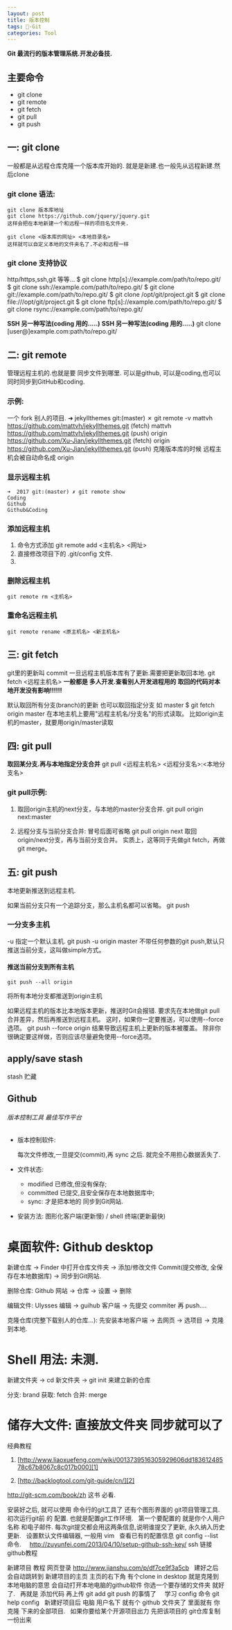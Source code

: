 ```yaml
---
layout: post
title: 版本控制
tags: -Git
categories: Tool
---
```



**Git 最流行的版本管理系统.开发必备技.**


## 主要命令
- git clone
- git remote
- git fetch
- git pull
- git push



## 一: git clone
一般都是从远程仓库克隆一个版本库开始的.
就是是新建.也一般先从远程新建.然后clone

### git clone 语法:
	git clone 版本库地址
	git clone https://github.com/jquery/jquery.git
	这样会把在本地新建一个和远程一样的项目名文件夹.
	
	git clone <版本库的网址> <本地目录名>
	这样就可以自定义本地的文件夹名了.不必和远程一样

### git clone 支持协议
http/https,ssh,git 等等...
	$ git clone http[s]://example.com/path/to/repo.git/
	$ git clone ssh://example.com/path/to/repo.git/
	$ git clone git://example.com/path/to/repo.git/
	$ git clone /opt/git/project.git 
	$ git clone file:///opt/git/project.git
	$ git clone ftp[s]://example.com/path/to/repo.git/
	$ git clone rsync://example.com/path/to/repo.git/

**SSH 另一种写法(coding 用的.....)**
**SSH 另一种写法(coding 用的.....)**
	git clone [user@]example.com:path/to/repo.git/






## 二: git remote
管理远程主机的.也就是要 同步文件到哪里.
可以是github, 可以是coding,也可以同时同步到GitHub和coding.

### 示例:
一个 fork 别人的项目.
	➜  jekyllthemes git:(master) ✗ git remote -v
	mattvh	https://github.com/mattvh/jekyllthemes.git (fetch)
	mattvh	https://github.com/mattvh/jekyllthemes.git (push)
	origin	https://github.com/Xu-Jian/jekyllthemes.git (fetch)
	origin	https://github.com/Xu-Jian/jekyllthemes.git (push)
克隆版本库的时候 远程主机会被自动命名成 origin

### 显示远程主机
	➜  2017 git:(master) ✗ git remote show
	Coding
	Github
	Github&Coding

### 添加远程主机
1. 命令方式添加
	git remote add <主机名> <网址>
2. 直接修改项目下的 .git/config 文件.
3. 
### 删除远程主机
	git remote rm <主机名>

### 重命名远程主机
	git remote rename <原主机名> <新主机名>






## 三: git fetch

git里的更新叫 commit
一旦远程主机版本库有了更新.需要把更新取回本地.
	git fetch <远程主机名>
**一般都是 多人开发.查看别人开发进程用的**
**取回的代码对本地开发没有影响!!!!!!**

默认取回所有分支(branch)的更新
也可以取回指定分支 如 master
	$ git fetch origin master
在本地主机上要用"远程主机名/分支名"的形式读取。
比如origin主机的master，就要用origin/master读取






## 四: git pull
**取回某分支.再与本地指定分支合并**
	git pull <远程主机名> <远程分支名>:<本地分支名>

### git pull示例:
1. 取回origin主机的next分支，与本地的master分支合并.
	git pull origin next:master

2. 远程分支与当前分支合并: 冒号后面可省略
	git pull origin next
取回origin/next分支，再与当前分支合并。
实质上，这等同于先做git fetch，再做git merge。




## 五: git push
本地更新推送到远程主机.


如果当前分支只有一个追踪分支，那么主机名都可以省略。
	git push



### 一分支多主机
-u 指定一个默认主机.
	git push -u origin master
不带任何参数的git push,默认只推送当前分支，这叫做simple方式。


#### 推送当前分支到所有主机
	git push --all origin
将所有本地分支都推送到origin主机

如果远程主机的版本比本地版本更新，推送时Git会报错.
要求先在本地做git pull合并差异，然后再推送到远程主机。
这时，如果你一定要推送，可以使用--force选项。
	git push --force origin 
结果导致远程主机上更新的版本被覆盖。
除非你很确定要这样做，否则应该尽量避免使用--force选项。










## apply/save stash
stash 贮藏













































## Github
###### 版本控制工具 最佳写作平台

- 版本控制软件: 

	每次文件修改,一旦提交(commit),再 sync 之后. 就完全不用担心数据丢失了.

- 文件状态: 
	- modified 已修改,但没有保存; 
	- committed 已提交,且安全保存在本地数据库中;
	- sync: 才是把本地的 同步到Git网站.

- 安装方法: 图形化客户端(更新慢) / shell 终端(更新最快)


# 桌面软件: Github desktop
  
新建仓库 → Finder 中打开仓库文件夹 → 添加/修改文件 
Commit(提交修改, 全保存在本地数据库)  → 同步到Git网站.

删除仓库: Github 网站 → 仓库 →  设置 → 删除 

编辑文件: Ulysses 编辑 → guihub 客户端 → 先提交 commiter 再 push....

克隆仓库(完整下载别人的仓库…): 先安装本地客户端 → 去网页 → 选项目 → 克隆到本地. 


# Shell 用法: 未测.

 新建文件夹 → cd 新文件夹  → git init 来建立新的仓库

分支: brand
获取: fetch
合并: merge

# 储存大文件:   直接放文件夹 同步就可以了

经典教程 
1. [http://www.liaoxuefeng.com/wiki/0013739516305929606dd18361248578c67b8067c8c017b000][1]

2. [http://backlogtool.com/git-guide/cn/][2]



http://git-scm.com/book/zh 这书 必看. 
 

安装好之后, 就可以使用 命令行的git工具了 还有个图形界面的 git项目管理工具.
 
初次运行git前 的 配置. 也就是配置git工作环境.
 
第一个要配置的 就是你个人用户 名称 和电子邮件. 每次git提交都会用这两条信息,说明谁提交了更新, 永久纳入历史更新.
 
设置默认文件编辑器, 一般用 vim
 
查看已有的配置信息 git config --list 命令.
 
 
http://zuyunfei.com/2013/04/10/setup-github-ssh-key/ ssh 链接github教程
 
 

新建项目 教程 网页登录 http://www.jianshu.com/p/df7ce9f3a5cb  
建好之后 会自动跳转到 新建项目的主页 主页的右下角 有个clone in desktop
就是克隆到 本地电脑的意思 会自动打开本地电脑的github软件 你选一个要存储的文件夹 就好了.
 
再就是 添加代码 再上传 git add git push 的事情了
 
 
学习 config 命令 git help config
 
新建好项目后 电脑 用户名下 就有个 github 文件夹了
里面就有 你 克隆 下来的全部项目.
 
如果你要给某个开源项目出力 先把该项目的 git仓库复制一份出来
 

 
 
 
 
 
 
 
 
 
 
 
 
 
 
 
  

[1]:	http://www.liaoxuefeng.com/wiki/0013739516305929606dd18361248578c67b8067c8c017b000
[2]:	http://backlogtool.com/git-guide/cn/